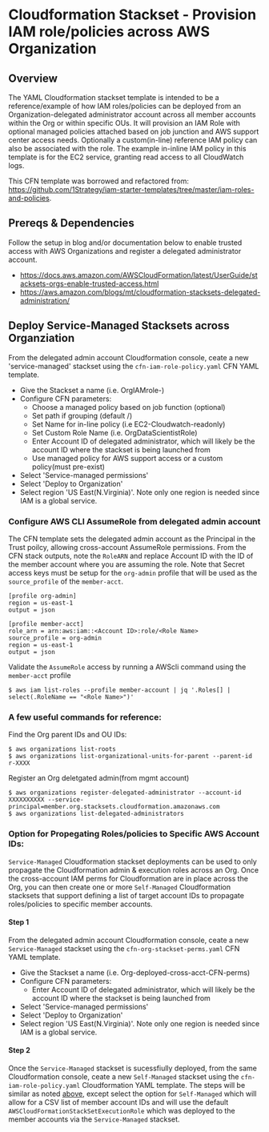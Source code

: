 # Cloudformation Stackset - Provision IAM role/policies across AWS Organization


## Overview 

The YAML Cloudformation stackset template is intended to be a reference/example of how IAM roles/policies can be deployed from an Organization-delegated administrator account across all member accounts within the Org or within specific OUs.  It will provision an IAM Role with optional managed policies attached based on job junction and AWS support center access needs. Optionally a custom(in-line) reference IAM policy can also be associated with the role. The example in-inline IAM policy in this template is for the EC2 service, granting read access to all CloudWatch logs. 

This CFN template was borrowed and refactored from: https://github.com/1Strategy/iam-starter-templates/tree/master/iam-roles-and-policies. 


## Prereqs & Dependencies

Follow the setup in blog and/or documentation below to enable trusted access with AWS Organizations and register a delegated administrator account.

- https://docs.aws.amazon.com/AWSCloudFormation/latest/UserGuide/stacksets-orgs-enable-trusted-access.html
- https://aws.amazon.com/blogs/mt/cloudformation-stacksets-delegated-administration/

## Deploy Service-Managed Stacksets across Organziation 

From the delegated admin account Cloudformation console, ceate a new 'service-managed' stackset using the `cfn-iam-role-policy.yaml` CFN YAML template. 

- Give the Stackset a name (i.e. OrgIAMrole-<job-function>) 
- Configure CFN parameters:
  - Choose a managed policy based on job function (optional)
  - Set path if grouping (default /)
  - Set Name for in-line policy (i.e EC2-Cloudwatch-readonly) 
  - Set Custom Role Name (i.e. OrgDataScientistRole)
  - Enter Account ID of delegated administrator, which will likely be the account ID where the stackset is being launched from
  - Use managed policy for AWS support access or a custom policy(must pre-exist)
- Select 'Service-managed permissions'
- Select 'Deploy to Organization'
- Select region 'US East(N.Virginia)'. Note only one region is needed since IAM is a global service. 

### Configure AWS CLI AssumeRole from delegated admin account

The CFN template sets the delegated admin account as the Principal in the Trust poilcy, allowing cross-account AssumeRole permissions.  From the CFN stack outputs, note the `RoleARN` and replace Account ID with the ID of the member account where you are assuming the role. Note that Secret access keys must be setup for the `org-admin` profile that will be used as the `source_profile` of the `member-acct`.   

```
[profile org-admin]
region = us-east-1
output = json

[profile member-acct]
role_arn = arn:aws:iam::<Account ID>:role/<Role Name>
source_profile = org-admin
region = us-east-1
output = json
```

Validate the `AssumeRole` access by running a AWScli command using the `member-acct` profile 
```
$ aws iam list-roles --profile member-account | jq '.Roles[] | select(.RoleName == "<Role Name>")'
```

### A few useful commands for reference:

Find the Org parent IDs and OU IDs:
```
$ aws organizations list-roots
$ aws organizations list-organizational-units-for-parent --parent-id r-XXXX
```

Register an Org deletgated admin(from mgmt account)
```
$ aws organizations register-delegated-administrator --account-id XXXXXXXXXX --service-principal=member.org.stacksets.cloudformation.amazonaws.com
$ aws organizations list-delegated-administrators
```

### Option for Propegating Roles/policies to Specific AWS Account IDs:
`Service-Managed` Cloudformation stackset deployments can be used to only propagate the Cloudformation admin & execution roles across an Org. Once the cross-account IAM perms for Cloudformation are in place across the Org, you can then create one or more `Self-Managed` Cloudformation stacksets that support defining a list of target account IDs to propagate roles/policies to specific member accounts.

#### Step 1
From the delegated admin account Cloudformation console, ceate a new `Service-Managed` stackset using the `cfn-org-stackset-perms.yaml` CFN YAML template. 

- Give the Stackset a name (i.e. Org-deployed-cross-acct-CFN-perms) 
- Configure CFN parameters:
  - Enter Account ID of delegated administrator, which will likely be the account ID where the stackset is being launched from
- Select 'Service-managed permissions'
- Select 'Deploy to Organization'
- Select region 'US East(N.Virginia)'. Note only one region is needed since IAM is a global service.

#### Step 2
Once the `Service-Managed` stackset is sucessfiully deployed, from the same Cloudformation console, ceate a new `Self-Managed` stackset using the `cfn-iam-role-policy.yaml` Cloudformation YAML template. The steps will be similar as noted [above](#deploy-service-managed-stacksets-across-organziation), except select the option for `Self-Managed` which will allow for a CSV list of member account IDs and will use the default `AWSCloudFormationStackSetExecutionRole` which was deployed to the member accounts via the `Service-Managed` stackset.
